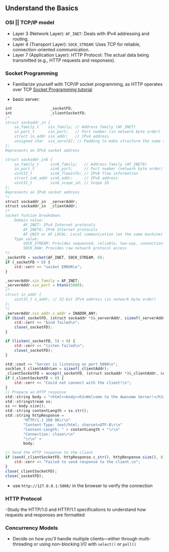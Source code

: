 ## Understand the Basics

### OSI || TCP/IP model
- Layer 3 (Network Layer): `AF_INET`: Deals with IPv4 addressing and routing.
- Layer 4 (Transport Layer): `SOCK_STREAM`: Uses TCP for reliable, connection-oriented communication.
- Layer 7 (Application Layer): HTTP Protocol: The actual data being transmitted (e.g., HTTP requests and responses).

### Socket Programming
- Familiarize yourself with TCP/IP socket programming, as HTTP operates over TCP [Socket Programming tutorial](https://www.youtube.com/watch?v=bqj4dWG7v3c&list=PLhnN2F9NiVmAMn9iGB_Rtjs3aGef3GpSm)

- basic server:
```javascript
int					_socketFD;
int					_clientSocketFD;
/*
struct sockaddr_in {
	sa_family_t    sin_family; // Address family (AF_INET)
	in_port_t      sin_port;   // Port number (in network byte order)
	struct in_addr sin_addr;   // IPv4 address
	unsigned char  sin_zero[8]; // Padding to make structure the same size as `struct sockaddr`
};
Represents an IPv4 socket address

struct sockaddr_in6 {
    sa_family_t     sin6_family;   // Address family (AF_INET6)
	in_port_t       sin6_port;     // Port number (network byte order)
    uint32_t        sin6_flowinfo; // IPv6 flow information
    struct in6_addr sin6_addr;     // IPv6 address
    uint32_t        sin6_scope_id; // Scope ID
};
Represents an IPv6 socket address
*/
struct sockaddr_in	_serverAddr;
struct sockaddr_in	_clientAddr;
/*
socket funtion breakdown:
	Domain value: 
		AF_INET: IPv4 Internet protocols
		AF_INET6: IPv6 Internet protocols
		AF_UNIX or AF_LOCAL: Local communication (on the same machine)
	Type value:
		SOCK_STREAM: Provides sequenced, reliable, two-way, connection-based byte streams. Corresponds to the TCP protocol
		SOCK_RAW: Provides raw network protocol access
*/
_socketFD = socket(AF_INET, SOCK_STREAM, 0);
if (_socketFD < 0) {
	std::cerr << "socket ERROR\n";
}

_serverAddr.sin_family = AF_INET;
_serverAddr.sin_port = htons(5000);
/*
struct in_addr {
	uint32_t s_addr; // 32-bit IPv4 address (in network byte order)
};
*/
_serverAddr.sin_addr.s_addr = INADDR_ANY;
if (bind(_socketFD, (struct sockaddr *)&_serverAddr, sizeof(_serverAddr)) < 0) {
	std::cerr << "bind failed\n";
	close(_socketFD);
}

if (listen(_socketFD, 5) < 0) {
	std::cerr << "listen failed\n";
	close(_socketFD);
}

std::cout << "Server is listening on port 5000\n";
socklen_t clientAddrLen = sizeof(_clientAddr);
_clientSocketFD = accept(_socketFD, (struct sockaddr *)&_clientAddr, &clientAddrLen);
if (_clientSocketFD < 0) {
	std::cerr << "Could not connect with the client!\n";
}
// Prepare an HTTP response
std::string body = "<html><body><h1>Welcome to the Awesome Server!</h1></body></html>";
std::stringstream ss;
ss << body.size();
std::string contentLength = ss.str();
std::string httpResponse =
        "HTTP/1.1 200 OK\r\n"
        "Content-Type: text/html; charset=UTF-8\r\n"
        "Content-Length: " + contentLength + "\r\n"
        "Connection: close\r\n"
        "\r\n" +
		body;

// Send the HTTP response to the client
if (send(_clientSocketFD, httpResponse.c_str(), httpResponse.size(), 0) < 0) {
    std::cerr << "Failed to send response to the client.\n";
}
close(_clientSocketFD);
close(_socketFD);
```	
- use `http://127.0.0.1:5000/` in the browser to verify the connection

### HTTP Protocol
-Study the HTTP/1.0 and HTTP/1.1 specifications to understand how requests and responses are formatted

### Concurrency Models
- Decide on how you'll handle multiple clients—either through multi-threading or using non-blocking I/O with `select()` or `poll()`
